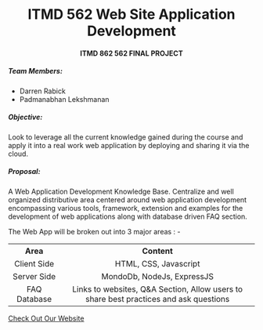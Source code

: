 # <center> ITMD 562 Web Site Application Development </center>
#### <center> ITMD 862 562 FINAL PROJECT </center>

##### Team Members:
- Darren Rabick 
- Padmanabhan Lekshmanan

##### Objective:

Look to leverage all the current knowledge gained during the course and apply it into a real work web application by deploying and sharing it via the cloud.

##### Proposal:

A Web Application Development Knowledge Base. Centralize and well organized distributive area centered around web application development encompassing various tools, framework, extension and examples for the development of web applications along with database driven FAQ section.  

The Web App will be broken out into 3 major areas : -
<table>
<th>Area</th> 
<th>Content</th>
<tr>
<td align="center">Client Side</td>
<td align="center">HTML, CSS, Javascript</td>
</tr>
<tr>
<td align="center">Server Side</td>
<td align="center">MondoDb, NodeJs, ExpressJS</td>
</tr>
<tr>
<td align="center">FAQ Database</td>
<td align="center">Links to websites, Q&A Section, Allow users to share best practices and ask questions</td>
</tr>
</table>

[//]: # (The table command for some reason doesn't work and hence <table> tags are used)

[Check Out Our Website](https://young-stream-38423.herokuapp.com/)
